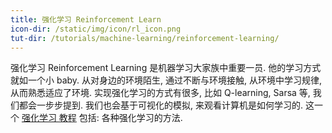 ```yaml
---
title: 强化学习 Reinforcement Learn
icon-dir: /static/img/icon/rl_icon.png
tut-dir: /tutorials/machine-learning/reinforcement-learning/
---
```

强化学习 Reinforcement Learning 是机器学习大家族中重要一员. 他的学习方式就如一个小
baby. 从对身边的环境陌生, 通过不断与环境接触, 从环境中学习规律, 从而熟悉适应了环境.
实现强化学习的方式有很多, 比如 Q-learning, Sarsa 等, 我们都会一步步提到.
我们也会基于可视化的模拟, 来观看计算机是如何学习的. 这一个
<a href="{{page.tut-dir}}">强化学习 教程</a> 包括: 各种强化学习的方法.